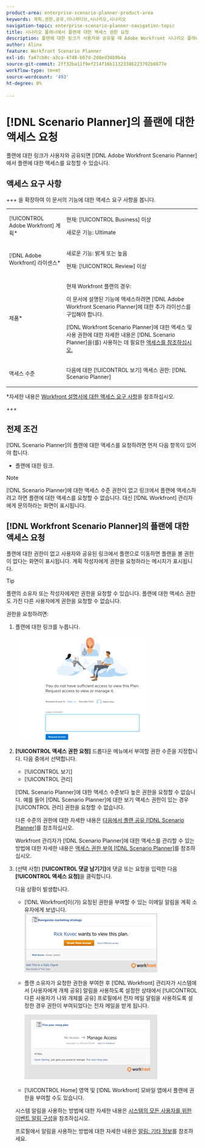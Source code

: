 ```yaml
---
product-area: enterprise-scenario-planner-product-area
keywords: 계획,권한,공유,이니셔티브,시나리오,시나리오
navigation-topic: enterprise-scenario-planner-navigation-topic
title: 시나리오 플래너에서 플랜에 대한 액세스 권한 요청
description: 플랜에 대한 링크가 사용자와 공유될 때 Adobe Workfront 시나리오 플래너에서 플랜에 대한 액세스를 요청할 수 있습니다.
author: Alina
feature: Workfront Scenario Planner
exl-id: fa47cb8c-a3ca-4748-b67d-2d8ed34b9b4a
source-git-commit: 2ff32ba11f9ef214f16b11323386223792b0877e
workflow-type: tm+mt
source-wordcount: '493'
ht-degree: 0%

---
```


# [!DNL Scenario Planner]의 플랜에 대한 액세스 요청

플랜에 대한 링크가 사용자와 공유되면 [!DNL Adobe Workfront Scenario Planner]에서 플랜에 대한 액세스를 요청할 수 있습니다.

## 액세스 요구 사항

+++ 을 확장하여 이 문서의 기능에 대한 액세스 요구 사항을 봅니다.

<table style="table-layout:auto"> 
 <col> 
 <col> 
 <tbody> 
  <tr> 
   <td> <p> [!UICONTROL Adobe Workfront] 계획*</p> </td> 
   <td> <p>현재: [!UICONTROL Business] 이상</p>
   <p>새로운 기능: Ultimate </p>
   </td> 
  </tr> 
  <tr> 
   <td> <p>[!DNL Adobe Workfront] 라이센스*</p> </td> 
   <td> <p>새로운 기능: 밝게 또는 높음</p> 
   <p>현재: [!UICONTROL Review] 이상</p> </td> 
  </tr> 
  <tr> 
   <td>제품* </td> 
   <td> 
   <p>현재 Workfront 플랜의 경우: </p>
   <p>이 문서에 설명된 기능에 액세스하려면 [!DNL Adobe Workfront Scenario Planner]에 대한 추가 라이선스를 구입해야 합니다.</p> <p>[!DNL Workfront Scenario Planner]에 대한 액세스 및 사용 권한에 대한 자세한 내용은 [!DNL Scenario Planner]</a>을(를) 사용하는 데 필요한 <a href="../scenario-planner/access-needed-to-use-sp.md" class="MCXref xref">액세스를 참조하십시오. </p> </td> 
  </tr> 
  <tr data-mc-conditions=""> 
   <td>액세스 수준 </td> 
   <td> <p>다음에 대한 [!UICONTROL 보기] 액세스 권한: [!DNL Scenario Planner]</p> </td> 
  </tr> 
   </tbody> 
</table>

*자세한 내용은 [Workfront 설명서에 대한 액세스 요구 사항](/help/quicksilver/administration-and-setup/add-users/access-levels-and-object-permissions/access-level-requirements-in-documentation.md)을 참조하십시오.

+++

## 전제 조건

[!DNL Scenario Planner]의 플랜에 대한 액세스를 요청하려면 먼저 다음 항목이 있어야 합니다.

* 플랜에 대한 링크.

>[!NOTE]
>
>[!DNL Scenario Planner]에 대한 액세스 수준 권한이 없고 링크에서 플랜에 액세스하려고 하면 플랜에 대한 액세스를 요청할 수 없습니다. 대신 [!DNL Workfront] 관리자에게 문의하라는 화면이 표시됩니다.

## [!DNL Workfront Scenario Planner]의 플랜에 대한 액세스 요청

플랜에 대한 권한이 없고 사용자와 공유된 링크에서 플랜으로 이동하면 플랜을 볼 권한이 없다는 화면이 표시됩니다. 계획 작성자에게 권한을 요청하라는 메시지가 표시됩니다.

>[!TIP]
>
>플랜의 소유자 또는 작성자에게만 권한을 요청할 수 있습니다. 플랜에 대한 액세스 권한도 가진 다른 사용자에게 권한을 요청할 수 없습니다.

권한을 요청하려면:

1. 플랜에 대한 링크를 누릅니다.

   ![](assets/request-access-to-plan-350x277.png)

1. **[!UICONTROL 액세스 권한 요청]** 드롭다운 메뉴에서 부여할 권한 수준을 지정합니다. 다음 중에서 선택합니다.

   * [!UICONTROL 보기]
   * [!UICONTROL 관리]

   [!DNL Scenario Planner]에 대한 액세스 수준보다 높은 권한을 요청할 수 없습니다. 예를 들어 [!DNL Scenario Planner]에 대한 보기 액세스 권한이 있는 경우 [!UICONTROL 관리] 권한을 요청할 수 없습니다.

   다른 수준의 권한에 대한 자세한 내용은 [다음에서 플랜 공유 [!DNL Scenario Planner]](../scenario-planner/share-a-plan.md)를 참조하십시오.

   Workfront 관리자가 [!DNL Scenario Planner]에 대한 액세스를 관리할 수 있는 방법에 대한 자세한 내용은 [액세스 권한 부여 [!DNL Scenario Planner]](../administration-and-setup/add-users/configure-and-grant-access/grant-access-sp.md)를 참조하십시오.

1. (선택 사항) **[!UICONTROL 댓글 남기기]**&#x200B;에 댓글 또는 요청을 입력한 다음 **[!UICONTROL 액세스 요청]**&#x200B;을 클릭합니다.

   다음 상황이 발생합니다.

   * [!DNL Workfront]이(가) 요청된 권한을 부여할 수 있는 이메일 알림을 계획 소유자에게 보냅니다.\
     ![](assets/request-access-to-plan-email-350x156.png)

   * 플랜 소유자가 요청한 권한을 부여한 후 [!DNL Workfront] 관리자가 시스템에서 [사용자에게 개체 공유] 알림을 사용하도록 설정한 상태에서 [!UICONTROL 다른 사용자가 나와 개체를 공유] 프로필에서 전자 메일 알림을 사용하도록 설정한 경우 권한이 부여되었다는 전자 메일을 받게 됩니다.

     ![](assets/access-granted-to-plan-email-350x172.png)

   * [!UICONTROL Home] 영역 및 [!DNL Workfront] 모바일 앱에서 플랜에 권한을 부여할 수도 있습니다.

   시스템 알림을 사용하는 방법에 대한 자세한 내용은 [시스템의 모든 사용자를 위한 이벤트 알림 구성](../administration-and-setup/manage-workfront/emails/configure-event-notifications-for-everyone-in-the-system.md)을 참조하십시오.

   프로필에서 알림을 사용하는 방법에 대한 자세한 내용은 [알림: 기타 정보](../workfront-basics/using-notifications/notifications-misc-information.md)를 참조하세요.
